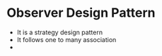 # Observer Design Pattern

- It is a strategy design pattern
- It follows one to many association
- 
